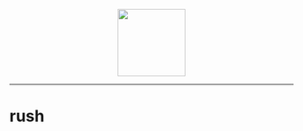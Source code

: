 <p align="center"><img src="https://user-images.githubusercontent.com/19860968/217101525-0005b78c-5a55-47bd-a326-b9166eb42178.png" width="120"></p>
<hr />

# rush
